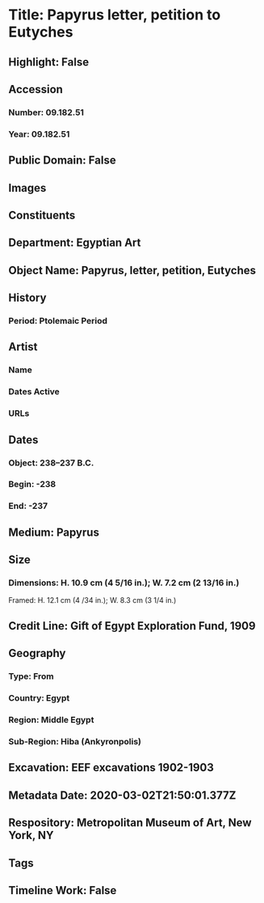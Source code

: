 # Title: Papyrus letter, petition to Eutyches
## Highlight: False
## Accession
### Number: 09.182.51
### Year: 09.182.51
## Public Domain: False
## Images
## Constituents
## Department: Egyptian Art
## Object Name: Papyrus, letter, petition, Eutyches
## History
### Period: Ptolemaic Period
## Artist
### Name
### Dates Active
### URLs
## Dates
### Object: 238–237 B.C.
### Begin: -238
### End: -237
## Medium: Papyrus
## Size
### Dimensions: H. 10.9 cm (4 5/16 in.);  W. 7.2 cm (2 13/16 in.)
Framed: H. 12.1 cm (4 /34 in.); W. 8.3 cm (3 1/4 in.)
## Credit Line: Gift of Egypt Exploration Fund, 1909
## Geography
### Type: From
### Country: Egypt
### Region: Middle Egypt
### Sub-Region: Hiba (Ankyronpolis)
## Excavation: EEF excavations 1902-1903
## Metadata Date: 2020-03-02T21:50:01.377Z
## Respository: Metropolitan Museum of Art, New York, NY
## Tags
## Timeline Work: False